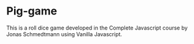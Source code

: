 # Pig-game

This is a roll dice game developed in the Complete Javascript course by Jonas Schmedtmann using Vanilla Javascript.
